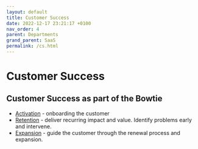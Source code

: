 ```yaml
---
layout: default
title: Customer Success
date: 2022-12-17 23:21:17 +0100
nav_order: 4
parent: Departments
grand_parent: SaaS
permalink: /cs.html
---
```


# Customer Success

## Customer Success as part of the Bowtie

- [Activation](/activation.html) - onboarding the customer
- [Retention](/activation.html) - deliver recurring impact and value. Identify problems early and intervene.
- [Expansion](/activation.html) - guide the customer through the renewal process and expansion.
